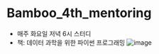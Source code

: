 # Bamboo_4th_mentoring

* 매주 화요일 저녁 6시 스터디
* 책: 데이터 과학을 위한 파이썬 프로그래밍
![image](https://user-images.githubusercontent.com/100129662/224536582-856f22fc-3546-45d9-ab17-08c3649f921f.png)
